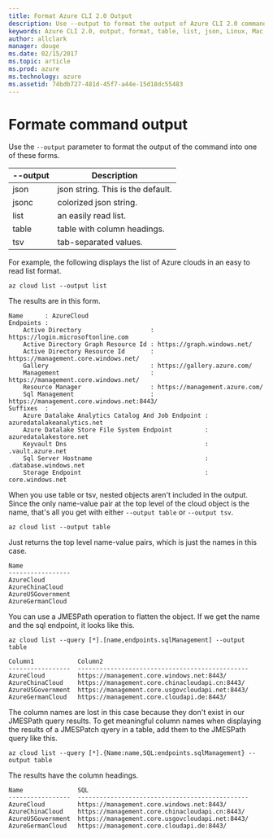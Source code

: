 ```yaml
---
title: Format Azure CLI 2.0 Output
description: Use --output to format the output of Azure CLI 2.0 commands to tables, lists or json.
keywords: Azure CLI 2.0, output, format, table, list, json, Linux, Mac, Windows, OS X
author: allclark
manager: douge
ms.date: 02/15/2017
ms.topic: article
ms.prod: azure
ms.technology: azure
ms.assetid: 74bdb727-481d-45f7-a44e-15d18dc55483
---
```


# Formate command output

Use the `--output` parameter to format the output of the command into one of these forms.

--output | Description
---------|-------------------------------
json     | json string. This is the default.
jsonc    | colorized json string.
list     | an easily read list.
table    | table with column headings.
tsv      | tab-separated values.

For example, the following displays the list of Azure clouds in an easy to read list format.

```azurecli
az cloud list --output list
```

The results are in this form.

```
Name      : AzureCloud
Endpoints :
    Active Directory                   : https://login.microsoftonline.com
    Active Directory Graph Resource Id : https://graph.windows.net/
    Active Directory Resource Id       : https://management.core.windows.net/
    Gallery                            : https://gallery.azure.com/
    Management                         : https://management.core.windows.net/
    Resource Manager                   : https://management.azure.com/
    Sql Management                     : https://management.core.windows.net:8443/
Suffixes  :
    Azure Datalake Analytics Catalog And Job Endpoint : azuredatalakeanalytics.net
    Azure Datalake Store File System Endpoint         : azuredatalakestore.net
    Keyvault Dns                                      : .vault.azure.net
    Sql Server Hostname                               : .database.windows.net
    Storage Endpoint                                  : core.windows.net
```

When you use table or tsv, nested objects aren't included in the output.
Since the only name-value pair at the top level of the cloud object is the name,
that's all you get with either `--output table` or `--output tsv`.

```azurecli
az cloud list --output table
```

Just returns the top level name-value pairs, which is just the names in this case.

```
Name
-----------------
AzureCloud
AzureChinaCloud
AzureUSGovernment
AzureGermanCloud
```

You can use a JMESPath operation to flatten the object.
If we get the name and the sql endpoint, it looks like this.

```azurecli
az cloud list --query [*].[name,endpoints.sqlManagement] --output table
```

```
Column1            Column2
-----------------  -----------------------------------------------
AzureCloud         https://management.core.windows.net:8443/
AzureChinaCloud    https://management.core.chinacloudapi.cn:8443/
AzureUSGovernment  https://management.core.usgovcloudapi.net:8443/
AzureGermanCloud   https://management.core.cloudapi.de:8443/
```

The column names are lost in this case because they don't exist in our JMESPath query results.
To get meaningful column names when displaying the results of a JMESPatch qyery in a table,
add them to the JMESPath query like this.

```azurecli
az cloud list --query [*].{Name:name,SQL:endpoints.sqlManagement} --output table
```

The results have the column headings.

```
Name               SQL
-----------------  -----------------------------------------------
AzureCloud         https://management.core.windows.net:8443/
AzureChinaCloud    https://management.core.chinacloudapi.cn:8443/
AzureUSGovernment  https://management.core.usgovcloudapi.net:8443/
AzureGermanCloud   https://management.core.cloudapi.de:8443/
```


